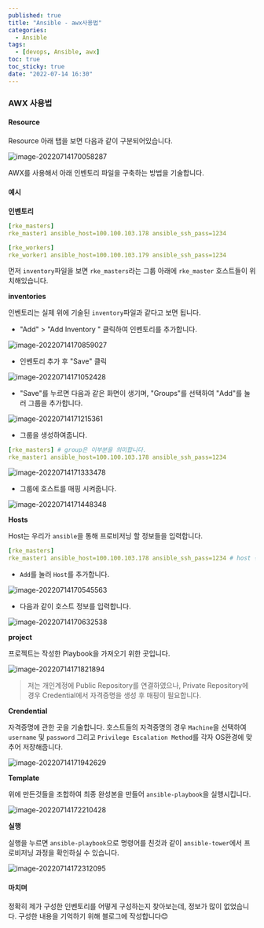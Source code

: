 ```yaml
---
published: true
title: "Ansible - awx사용법"
categories:
  - Ansible
tags:
  - [devops, Ansible, awx]
toc: true
toc_sticky: true
date: "2022-07-14 16:30"
---
```


### AWX 사용법

#### Resource

Resource 아래 탭을 보면 다음과 같이 구분되어있습니다.

![image-20220714170058287](../../assets/images/posts/2022-07-04-post-install-ansible3/image-20220714170058287.png)

AWX를 사용해서 아래 인벤토리 파일을 구축하는 방법을 기술합니다.

#### 예시

**인벤토리**

```yaml
[rke_masters]
rke_master1 ansible_host=100.100.103.178 ansible_ssh_pass=1234

[rke_workers]
rke_worker1 ansible_host=100.100.103.179 ansible_ssh_pass=1234
```

먼저 `inventory`파일을 보면 `rke_masters`라는 그룹 아래에 `rke_master` 호스트들이 위치해있습니다.

**inventories**

인벤토리는 실제 위에 기술된 `inventory`파일과 같다고 보면 됩니다.

* "Add" > "Add Inventory " 클릭하여 인벤토리를 추가합니다.

![image-20220714170859027](../../assets/images/posts/2022-07-04-post-install-ansible3/image-20220714170859027.png)

* 인벤토리 추가 후 "Save" 클릭

![image-20220714171052428](../../assets/images/posts/2022-07-04-post-install-ansible3/image-20220714171052428.png)

* "Save"를 누르면 다음과 같은 화면이 생기며, "Groups"를 선택하여 "Add"를 눌러 그룹을 추가합니다.

![image-20220714171215361](../../assets/images/posts/2022-07-04-post-install-ansible3/image-20220714171215361.png)

* 그룹을 생성하여줍니다.

```yaml
[rke_masters] # group은 이부분을 의미합니다.
rke_master1 ansible_host=100.100.103.178 ansible_ssh_pass=1234
```



![image-20220714171333478](../../assets/images/posts/2022-07-04-post-install-ansible3/image-20220714171333478.png)

* 그룹에 호스트를 매핑 시켜줍니다.

![image-20220714171448348](../../assets/images/posts/2022-07-04-post-install-ansible3/image-20220714171448348.png)

**Hosts**

Host는 우리가 `ansible`을 통해 프로비저닝 할 정보들을 입력합니다.

```yaml
[rke_masters]
rke_master1 ansible_host=100.100.103.178 ansible_ssh_pass=1234 # host 정보
```

* `Add`를 눌러 `Host`를 추가합니다.

![image-20220714170545563](../../assets/images/posts/2022-07-04-post-install-ansible3/image-20220714170545563.png)

* 다음과 같이 호스트 정보를 입력합니다.

![image-20220714170632538](../../assets/images/posts/2022-07-04-post-install-ansible3/image-20220714170632538.png)

**project**

프로젝트는 작성한 Playbook을 가져오기 위한 곳입니다.

![image-20220714171821894](../../assets/images/posts/2022-07-04-post-install-ansible3/image-20220714171821894.png)

> 저는 개인계정에 Public Repository를 연결하였으나, Private Repository에 경우 Credential에서 자격증명을 생성 후 매핑이 필요합니다.

**Crendential**

자격증명에 관한 곳을 기술합니다. 호스트들의 자격증명의 경우 `Machine`을 선택하여 `username` 및 `password` 그리고 `Privilege Escalation Method`를 각자 OS환경에 맞추어 저장해줍니다.

![image-20220714171942629](../../assets/images/posts/2022-07-04-post-install-ansible3/image-20220714171942629.png)

**Template**

위에 만든것들을 조합하여 최종 완성본을 만들어 `ansible-playbook`을 실행시킵니다.

![image-20220714172210428](../../assets/images/posts/2022-07-04-post-install-ansible3/image-20220714172210428.png)

**실행**

실행을 누르면 `ansible-playbook`으로 명령어를 친것과 같이 `ansible-tower`에서 프로비저닝 과정을 확인하실 수 있습니다.

![image-20220714172312095](../../assets/images/posts/2022-07-04-post-install-ansible3/image-20220714172312095.png)

#### 마치며

정확히 제가 구성한 인벤토리를 어떻게 구성하는지 찾아보는데, 정보가 많이 없었습니다. 구성한 내용을 기억하기 위해 블로그에 작성합니다😊
